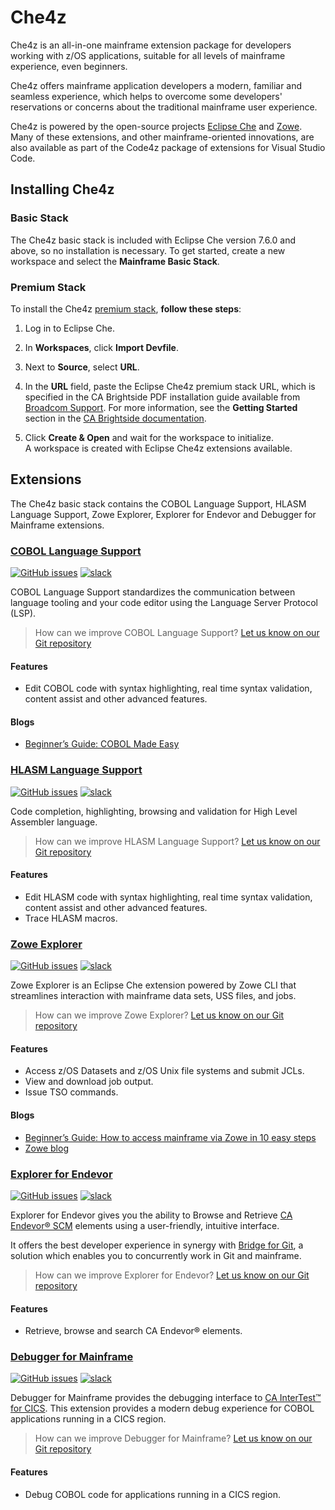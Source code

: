 # Che4z

Che4z is an all-in-one mainframe extension package for developers working with z/OS applications, suitable for all levels of mainframe experience, even beginners.

Che4z offers mainframe application developers a modern, familiar and seamless experience, which helps to overcome some developers' reservations or concerns about the traditional mainframe user experience.

Che4z is powered by the open-source projects [Eclipse Che](https://www.eclipse.org/che/docs/che-7) and [Zowe](https://www.zowe.org/). Many of these extensions, and other mainframe-oriented innovations, are also available as part of the Code4z package of extensions for Visual Studio Code. 

## Installing Che4z


### Basic Stack

The Che4z basic stack is included with Eclipse Che version 7.6.0 and above, so no installation is necessary. To get started, create a new workspace and select the **Mainframe Basic Stack**.

### Premium Stack

To install the Che4z [premium stack](https://techdocs.broadcom.com/content/broadcom/techdocs/us/en/ca-mainframe-software/devops/ca-brightside/3-0/eclipse-che4z.html), **follow these steps**: 

1. Log in to Eclipse Che.

2. In **Workspaces**, click **Import Devfile**.

3. Next to **Source**, select **URL**.

4. In the **URL** field, paste the Eclipse Che4z premium stack URL, which is specified in the CA Brightside PDF installation guide available from [Broadcom Support](https://casupport.broadcom.com/download-center/download-center.html). For more information, see the **Getting Started** section in the [CA Brightside documentation](https://techdocs.broadcom.com/content/broadcom/techdocs/us/en/ca-mainframe-software/devops/ca-brightside/3-0/getting-started.html).
    
5. Click **Create & Open** and wait for the workspace to initialize.  
A workspace is created with Eclipse Che4z extensions available.

## Extensions

The Che4z basic stack contains the COBOL Language Support, HLASM Language Support, Zowe Explorer, Explorer for Endevor and Debugger for Mainframe extensions. 

### [COBOL Language Support](https://github.com/eclipse/che-che4z-lsp-for-cobol)
[![GitHub issues](https://img.shields.io/github/issues-raw/eclipse/che-che4z-lsp-for-cobol?style=flat-square)](https://github.com/eclipse/che-che4z-lsp-for-cobol/issues)
[![slack](https://img.shields.io/badge/chat-on%20Slack-blue?style=flat-square)](https://join.slack.com/t/che4z/shared_invite/enQtNzk0MzA4NDMzOTIwLWIzMjEwMjJlOGMxNmMyNzQ1NWZlMzkxNmQ3M2VkYWNjMmE0MGQ0MjIyZmY3MTdhZThkZDg3NGNhY2FmZTEwNzQ)

COBOL Language Support standardizes the communication between language tooling and your code editor using the Language Server Protocol (LSP).

> How can we improve COBOL Language Support? [Let us know on our Git repository](https://github.com/eclipse/che-che4z-lsp-for-cobol/issues)

#### Features
* Edit COBOL code with syntax highlighting, real time syntax validation, content assist and other advanced features.

#### Blogs
* [Beginner’s Guide: COBOL Made Easy](https://medium.com/modern-mainframe/beginners-guide-cobol-made-easy-introduction-ecf2f611ac76)

### [HLASM Language Support](https://github.com/eclipse/che-che4z-lsp-for-hlasm) 
[![GitHub issues](https://img.shields.io/github/issues-raw/eclipse/che-che4z-lsp-for-hlasm?style=flat-square)](https://github.com/eclipse/che-che4z-lsp-for-hlasm/issues)
[![slack](https://img.shields.io/badge/chat-on%20Slack-blue?style=flat-square)](https://join.slack.com/t/che4z/shared_invite/enQtNzk0MzA4NDMzOTIwLWIzMjEwMjJlOGMxNmMyNzQ1NWZlMzkxNmQ3M2VkYWNjMmE0MGQ0MjIyZmY3MTdhZThkZDg3NGNhY2FmZTEwNzQ)

Code completion, highlighting, browsing and validation for High Level Assembler language.

> How can we improve HLASM Language Support? [Let us know on our Git repository](https://github.com/eclipse/che-che4z-lsp-for-hlasm/issues)

#### Features
* Edit HLASM code with syntax highlighting, real time syntax validation, content assist and other advanced features.
* Trace HLASM macros.

### [Zowe Explorer](https://marketplace.visualstudio.com/items?itemName=Zowe.vscode-extension-for-zowe) 
[![GitHub issues](https://img.shields.io/github/issues-raw/zowe/vscode-extension-for-zowe?style=flat-square)](https://github.com/zowe/vscode-extension-for-zowe/issues)
[![slack](https://img.shields.io/badge/chat-on%20Slack-blue?style=flat-square)](https://openmainframeproject.slack.com/)

Zowe Explorer is an Eclipse Che extension powered by Zowe CLI that streamlines interaction with mainframe data sets, USS files, and jobs.

> How can we improve Zowe Explorer? [Let us know on our Git repository](https://github.com/zowe/vscode-extension-for-zowe/issues)

#### Features
* Access z/OS Datasets and z/OS Unix file systems and submit JCLs.
* View and download job output.
* Issue TSO commands.

#### Blogs
* [Beginner’s Guide: How to access mainframe via Zowe in 10 easy steps](https://marketplace.visualstudio.com/items?itemName=Zowe.vscode-extension-for-zowe)
* [Zowe blog](https://marketplace.visualstudio.com/items?itemName=Zowe.vscode-extension-for-zowe)

### [Explorer for Endevor](https://github.com/eclipse/che-che4z-explorer-for-endevor)
[![GitHub issues](https://img.shields.io/github/issues-raw/eclipse/che-che4z-explorer-for-endevor?style=flat-square)](https://github.com/eclipse/che-che4z-explorer-for-endevor/issues)
[![slack](https://img.shields.io/badge/chat-on%20Slack-blue?style=flat-square)](https://join.slack.com/t/che4z/shared_invite/enQtNzk0MzA4NDMzOTIwLWIzMjEwMjJlOGMxNmMyNzQ1NWZlMzkxNmQ3M2VkYWNjMmE0MGQ0MjIyZmY3MTdhZThkZDg3NGNhY2FmZTEwNzQ)

Explorer for Endevor gives you the ability to Browse and Retrieve [CA Endevor® SCM](https://www.broadcom.com/products/mainframe/devops-app-development/app/endevor-software-change-manager) elements using a user-friendly, intuitive interface.

It offers the best developer experience in synergy with [Bridge for Git](https://youtu.be/sjnZuQpUVM4), a solution which enables you to concurrently work in Git and mainframe.

> How can we improve Explorer for Endevor? [Let us know on our Git repository](https://github.com/eclipse/che-che4z-explorer-for-endevor/issues)

#### Features
* Retrieve, browse and search CA Endevor® elements.

### [Debugger for Mainframe](https://github.com/BroadcomMFD/debugger-for-mainframe)
[![GitHub issues](https://img.shields.io/github/issues-raw/broadcomMFD/debugger-for-mainframe?style=flat-square)](https://github.com/BroadcomMFD/debugger-for-mainframe/issues)
[![slack](https://img.shields.io/badge/chat-on%20Slack-blue?style=flat-square)](https://join.slack.com/t/che4z/shared_invite/enQtNzk0MzA4NDMzOTIwLWIzMjEwMjJlOGMxNmMyNzQ1NWZlMzkxNmQ3M2VkYWNjMmE0MGQ0MjIyZmY3MTdhZThkZDg3NGNhY2FmZTEwNzQ)

Debugger for Mainframe provides the debugging interface to [CA InterTest™ for CICS](https://www.broadcom.com/products/mainframe/devops-app-development/testing-quality/intertest-cics). This extension provides a modern debug experience for COBOL applications running in a CICS region.

> How can we improve Debugger for Mainframe? [Let us know on our Git repository](https://github.com/BroadcomMFD/debugger-for-mainframe/issues)

#### Features

* Debug COBOL code for applications running in a CICS region.
